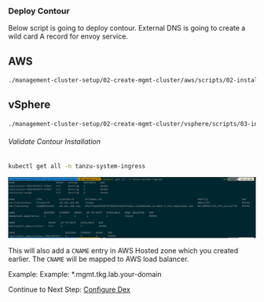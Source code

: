 
### Deploy Contour
Below script is going to deploy contour. External DNS is going to create a wild card A record for envoy service.

## AWS
```bash
./management-cluster-setup/02-create-mgmt-cluster/aws/scripts/02-install-contour.sh
```

## vSphere
```bash
./management-cluster-setup/02-create-mgmt-cluster/vsphere/scripts/03-install-contour.sh
```

###### Validate Contour Installation
```bash
kubectl get all -n tanzu-system-ingress
```
![mgmt-cls-2](../../img/mgmt-cls-2.png)

This will also add a `CNAME` entry in AWS Hosted zone which you created earlier. The `CNAME` will be mapped to AWS load balancer.

Example: Example: *.mgmt.tkg.lab.your-domain

Continue to Next Step: [Configure Dex](03_install_dex.md)
